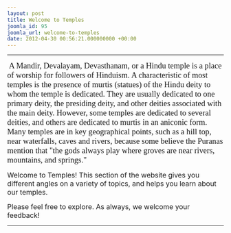 ```yaml
---
layout: post
title: Welcome to Temples
joomla_id: 95
joomla_url: welcome-to-temples
date: 2012-04-30 00:56:21.000000000 +00:00
---
```

<hr />
<p style="margin-bottom: 0.0001pt; line-height: normal;">&nbsp;<span style="font-size: 14pt; font-family: 'Verdana','sans-serif';">A Mandir, Devalayam, Devasthanam, or a Hindu temple is a place of worship for followers of Hinduism. A characteristic of most temples is the presence of murtis (statues) of the <span class="mw-redirect">Hindu deity</span> to whom the temple is dedicated. They are usually dedicated to one primary deity, the presiding deity, and other deities associated with the main deity. However, some temples are dedicated to several deities, and others are dedicated to murtis in an aniconic form. Many temples are in key geographical points, such as a hill top, near <span class="mw-redirect">waterfalls</span>, caves and rivers, because some believe the Puranas mention that "the gods always play where groves are near rivers, mountains, and springs."</span></p>
<p><span style="font-family: trebuchet ms,geneva; font-size: 14pt;"></span><span style="font-size: 12pt;">Welcome to Temples! This section of the website gives you different angles on a variety of topics, and helps you learn about our temples.<br /></span></p>
<p><span style="font-size: 12pt;">Please feel free to explore. As always, we welcome your feedback!</span></p>
<hr />
<p>&nbsp;</p>
